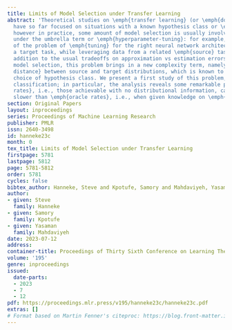 ```yaml
---
title: Limits of Model Selection under Transfer Learning
abstract: 'Theoretical studies on \emph{transfer learning} (or \emph{domain adaptation})
  have so far focused on situations with a known hypothesis class or \emph{model};
  however in practice, some amount of model selection is usually involved, often appearing
  under the umbrella term or \emph{hyperparameter-tuning}: for example, one may think
  of the problem of \emph{tuning} for the right neural network architecture towards
  a target task, while leveraging data from a related \emph{source} task.  Now, in
  addition to the usual tradeoffs on approximation vs estimation errors involved in
  model selection, this problem brings in a new complexity term, namely, the \emph{transfer
  distance} between source and target distributions, which is known to vary with the
  choice of hypothesis class. We present a first study of this problem, focusing on
  classification; in particular, the analysis reveals some remarkable phenomena: \emph{adaptive
  rates}, i.e., those achievable with no distributional information, can be arbitrarily
  slower than \emph{oracle rates}, i.e., when given knowledge on \emph{distances}'
section: Original Papers
layout: inproceedings
series: Proceedings of Machine Learning Research
publisher: PMLR
issn: 2640-3498
id: hanneke23c
month: 0
tex_title: Limits of Model Selection under Transfer Learning
firstpage: 5781
lastpage: 5812
page: 5781-5812
order: 5781
cycles: false
bibtex_author: Hanneke, Steve and Kpotufe, Samory and Mahdaviyeh, Yasaman
author:
- given: Steve
  family: Hanneke
- given: Samory
  family: Kpotufe
- given: Yasaman
  family: Mahdaviyeh
date: 2023-07-12
address: 
container-title: Proceedings of Thirty Sixth Conference on Learning Theory
volume: '195'
genre: inproceedings
issued:
  date-parts:
  - 2023
  - 7
  - 12
pdf: https://proceedings.mlr.press/v195/hanneke23c/hanneke23c.pdf
extras: []
# Format based on Martin Fenner's citeproc: https://blog.front-matter.io/posts/citeproc-yaml-for-bibliographies/
---
```

